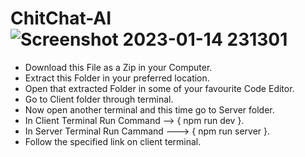 # ChitChat-AI![Screenshot 2023-01-14 231301](https://user-images.githubusercontent.com/64981810/212487480-48a9b9f8-7163-4845-a46c-46079549aa69.jpg)


- Download this File as a Zip in your Computer.
- Extract this Folder in your preferred location.
- Open that extracted Folder in some of your favourite Code Editor.
- Go to Client folder through terminal.
- Now open another terminal and this time go to Server folder.
- In Client Terminal Run Command --> { npm run dev }.
- In Server Terminal Run Cammand ---> { npm run server }.
- Follow the specified link on client terminal.
